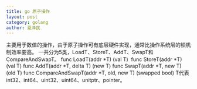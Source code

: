 ```yaml
---
title: go 原子操作
layout: post
category: golang
author: 夏泽民
---
```

<!-- more -->
主要用于数值的操作，由于原子操作可有底层硬件实现，通常比操作系统层的锁机制效率要高。
一共分为5类，LoadT、StoreT、AddT、SwapT和CompareAndSwapT。
func
 LoadT(addr *T) (val T) 
func
 StoreT(addr *T) (val T)
func
 AddT(addr *T, delta T) (new T)
func
 SwapT(addr *T, new T) (old T)
func
 CompareAndSwapT(addr *T, old, new T) (swapped bool)
T代表int32、int64、uint32、uint64、unitptr、pointer。
